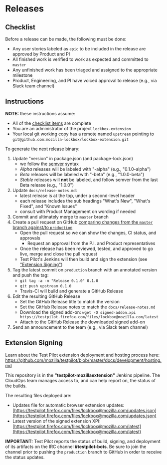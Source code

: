 # Releases

## Checklist

Before a release can be made, the following must be done:

* Any user stories labeled as `epic` to be included in the release are approved by Product and PI
* All finished work is verified to work as expected and committed to `master`
* Any unfinished work has been triaged and assigned to the appropriate milestone
* Product, Engineering, and PI have voiced approval to release (e.g., via Slack team channel)


## Instructions

**NOTE:** these instructions assume:

* All of the [checklist items](#checklist) are complete
* You are an administrator of the project `lockbox-extension`
* Your local git working copy has a remote named `upstream` pointing to `git@github.com:mozilla-lockbox/lockbox-extension.git`

To generate the next release binary:

1. Update "version" in package.json (and package-lock.json)
    - we follow the [semver](http://semver.org/) syntax
    - _Alpha_ releases will be labeled with "-alpha" (e.g., "0.1.0-alpha")
    - _Beta_ releases will be labeled with "-beta" (e.g., "1.0.0-beta")
    - _Stable_ releases will **not** be labeled, and follow semver from the last Beta release (e.g., "1.0.0")
2. Update `docs/release-notes.md`:
    - latest release is at the top, under a second-level header
    - each release includes the sub headings "What's New", "What's Fixed", and "Known Issues"
    - consult with Product Management on wording if needed
2. Commit and ultimately merge to `master` branch
3. Create a pull request on GitHub [comparing changes from the `master` branch against/to `production`][production-compare]
    - Open the pull request so we can show the changes, CI status, and approvals
      - Request an approval from the P.I. and Product representatives
    - Once the release has been reviewed, tested, and approved to go live, merge and close the pull request
    - Test Pilot's Jenkins will then build and sign the extension (see ["Extension Signing"](#extension-signing))
4. Tag the latest commit on `production` branch with an annotated version and push the tag:
    - `git tag -a -m "Release 0.1.0" 0.1.0`
    - `git push upstream 0.1.0`
    - Travis-CI will build and generate a GitHub Release
7. Edit the resulting GitHub Release
    - Set the GitHub Release title to match the version
    - Set the GitHub Release notes to match the `docs/release-notes.md`
    - Download the signed add-on: `wget -O signed-addon.xpi https://testpilot.firefox.com/files/lockbox@mozilla.com/latest`
    - Attach to the GitHub Release the downloaded signed add-on
8. Send an announcement to the team (e.g., via Slack team channel)

[production-compare]: https://github.com/mozilla-lockbox/lockbox-extension/compare/production...master

## Extension Signing

Learn about the Test Pilot extension deployment and hosting process here:  
https://github.com/mozilla/testpilot/blob/master/docs/development/hosting.md

This repository is in the **"testpilot-mozillaextension"** Jenkins pipeline.
The CloudOps team manages access to, and can help report on, the status of the
builds.

The resulting files deployed are:

- Updates file for automatic browser extension updates: [https://testpilot.firefox.com/files/lockbox@mozilla.com/updates.json](https://testpilot.firefox.com/files/lockbox@mozilla.com/updates.json)
- Latest version of the signed extension XPI: [https://testpilot.firefox.com/files/lockbox@mozilla.com/latest](https://testpilot.firefox.com/files/lockbox@mozilla.com/latest)

**IMPORTANT:** Test Pilot reports the status of build, signing, and deployment of its artifacts on the IRC channel **#testpilot-bots**.  Be sure to join the channel prior to pushing the `production` branch to GitHub in order to receive the status updates.
